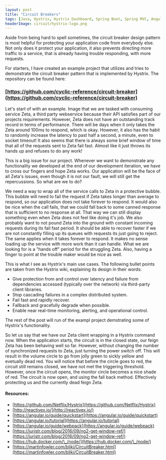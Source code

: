 ```yaml
---
layout: post
title: "Circuit Breakers"
tags: [Java, Hystrix, Hystrix Dashboard, Spring Boot, Spring MVC, Angular, Webpack, ReactiveX, Node.js, Netflix OSS]
headerImage: circuit/hystrix-logo.png
---
```


Aside from being hard to spell sometimes, the circuit breaker design pattern is most helpful for protecting your application code from everybody else.
Not only does it protect your application, it also prevents directing more traffic to a service, that is already having trouble responding, with more requests.

For starters, I have created an example project that utilizes and tries to demonstrate the circuit breaker pattern that is implemented by Hystrix.
The repository can be found here:

### [https://github.com/cyclic-reference/circuit-breaker](https://github.com/cyclic-reference/circuit-breaker)

Let's start of with an example.
Image that we are tasked with consuming service Zeta, a third party webservice because their API satisfies part of our projects requirements.
However, Zeta does not have an outstanding track record in terms of performance.
There will be days when it only takes the Zeta around 100ms to respond, which is okay. 
However, it also has the habit to randomly increase the latency to past half a second, a minute, even to socket timeout!
It also seems that there is always some brief window of time that all of the requests sent to Zeta fail fast.
Almost like it just throws its hands up and refuses to do any work!

This is a big issue for our project. 
Whenever we want to demonstrate any functionality we developed at the end of our development iteration, we have to cross our fingers and hope Zeta works.
Our application will be the face of all Zeta's issues, even though it is not our fault, we will still get the repercussions.
So what are we to do? 

We need a way to wrap all of the service calls to Zeta in a protective bubble.
This bubble will need to fail the request if Zeta takes longer than average to respond, so our application does not take forever to respond.
It would also be nice when the call fails, that we could fall back to some canned response that is sufficient to no response at all.
That way we can still display something even when Zeta does not feel like doing it's job.
We also probably want to not pound Zeta into the ground with constant incoming requests during its fail fast period.
It should be able to recover faster if we are not constantly filling up its queues with requests its just going to reject.
The same applies when it takes forever to respond.
It makes no sense loading up the service with more work than it can handle.
What we are looking for is a "hands off" period for the struggling Zeta.
Also, having a finger to point at the trouble maker would be nice as well.

This is what I see as Hystrix's main use cases. The following bullet points are taken from the Hystrix wiki, explaining its design in their words:

- Give protection from and control over latency and failure from dependencies accessed (typically over the network) via third-party client libraries.
- Stop cascading failures in a complex distributed system.
- Fail fast and rapidly recover.
- Fallback and gracefully degrade when possible.
- Enable near real-time monitoring, alerting, and operational control.

The rest of the post will run of the exampl project demstrating some of Hystrix's functionality.

So let us say that we have our Zeta client wrapping in a Hystrix command now.
When the application starts, the circuit is in the closed state, our feign Zeta has been behaving well so far.
However, without changing the number of synchronized requests to Zeta, just turning the power switch off.
This will result in the volume circle to go from jolly green to sickly yellow and evetually dead red.
You will notice that before the circle goes to red, the circuit still remains closed, we have not met the triggering threshold.
However, once the circuit opens, the monitor circle becomes a nice shade of red.
The circuit is now open, and using the fall back method.
Effectively protecting us and the currently dead feign Zeta.




#### Resources:

- [https://github.com/Netflix/Hystrix](https://github.com/Netflix/Hystrix)
- [http://reactivex.io/](http://reactivex.io/)
- [https://angular.io/guide/quickstart](https://angular.io/guide/quickstart)
- [https://angular.io/tutorial](https://angular.io/tutorial)
- [https://angular.io/guide/webpack](https://angular.io/guide/webpack)
- [https://juristr.com/blog/2016/09/ng2-get-window-ref/](https://juristr.com/blog/2016/09/ng2-get-window-ref/)
- [https://hub.docker.com/\_/node/](https://hub.docker.com/\_/node/)
- [https://martinfowler.com/bliki/CircuitBreaker.html](https://martinfowler.com/bliki/CircuitBreaker.html)